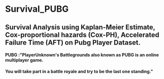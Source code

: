 # Survival_PUBG

## Survival Analysis using Kaplan-Meier Estimate, Cox-proportional hazards (Cox-PH), Accelerated Failure Time (AFT) on Pubg Player Dataset.

#### PUBG :"PlayerUnknown's Battlegrounds also known as PUBG is an online multiplayer game. 

#### You will take part in a battle royale and try to be the last one standing." 
